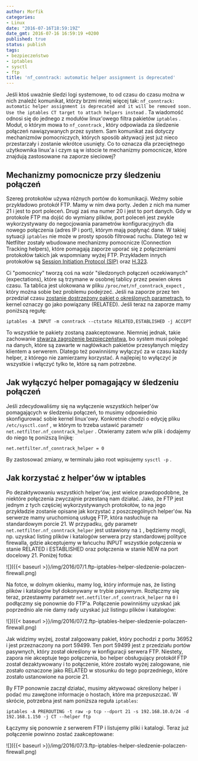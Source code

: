 ```yaml
---
author: Morfik
categories:
- Linux
date: "2016-07-16T18:59:19Z"
date_gmt: 2016-07-16 16:59:19 +0200
published: true
status: publish
tags:
- bezpieczeństwo
- iptables
- sysctl
- ftp
title: 'nf_conntrack: automatic helper assignment is deprecated'
---
```


Jeśli ktoś uważnie śledzi logi systemowe, to od czasu do czasu można w nich znaleźć komunikat,
którzy brzmi mniej więcej tak: `nf_conntrack: automatic helper assignment is deprecated and it will
be removed soon. Use the iptables CT target to attach helpers instead` . Ta wiadomość odnosi się do
jednego z modułów linux'owego filtra pakietów `iptables` . Moduł, o którym mowa to `nf_conntrack` ,
który odpowiada za śledzenie połączeń nawiązywanych przez system. Sam komunikat zaś dotyczy
mechanizmów pomocniczych, których sposób aktywacji jest już nieco przestarzały i zostanie wkrótce
usunięty. Co to oznacza dla przeciętnego użytkownika linux'a i czym są w istocie te mechanizmy
pomocnicze, które znajdują zastosowane na zaporze sieciowej?

<!--more-->
## Mechanizmy pomocnicze przy śledzeniu połączeń

Szereg protokołów używa różnych portów do komunikacji. Weźmy sobie przykładowo protokół FTP. Mamy w
nim dwa porty. Jeden z nich ma numer 21 i jest to port poleceń. Drugi zaś ma numer 20 i jest to port
danych. Gdy w protokole FTP ma dojść do wymiany plików, port poleceń jest zwykle wykorzystywany do
negocjowania parametrów konfiguracyjnych dla nowego połączenia (adres IP i port), którym mają
popłynąć dane. W takiej sytuacji `iptables` nie może w prosty sposób filtrować ruchu. Dlatego też
w Netfilter zostały wbudowane mechanizmy pomocnicze (Connection Tracking helpers), które pomagają
zaporze uporać się z połączeniami protokołów takich jak wspomniany wyżej FTP. Przykładem innych
protokołów są [Session Initiation Protocol
(SIP)](https://pl.wikipedia.org/wiki/Session_Initiation_Protocol) oraz
[H.323](https://pl.wikipedia.org/wiki/H.323).

Ci "pomocnicy" tworzą coś na wzór "śledzonych połączeń oczekiwanych" (expectations), które są
trzymane w osobnej tablicy przez pewien okres czasu. Ta tablica jest ulokowana w pliku
`/proc/net/nf_conntrack_expect` , który można sobie bez problemu podejrzeć. Jeśli na zaporze przez
ten przedział czasu [zostanie dostrzeżony pakiet o określonych
parametrach](https://www.frozentux.net/iptables-tutorial/chunkyhtml/x1703.html), to kernel oznaczy
go jako powiązany (RELATED). Jeśli teraz na zaporze mamy poniższą regułę:

    iptables -A INPUT -m conntrack --ctstate RELATED,ESTABLISHED -j ACCEPT

To wszystkie te pakiety zostaną zaakceptowane. Niemniej jednak, takie zachowanie [stwarza zagrożenie
bezpieczeństwa](https://home.regit.org/netfilter-en/secure-use-of-helpers/), bo system musi polegać
na danych, które są zawarte w nagłówkach pakietów przesyłanych między klientem a serwerem. Dlatego
też powinniśmy wyłączyć za w czasu każdy helper, z którego nie zamierzamy korzystać. A najlepiej to
wyłączyć je wszystkie i włączyć tylko te, które są nam potrzebne.

## Jak wyłączyć helper pomagający w śledzeniu połączeń

Jeśli zdecydowaliśmy się na wyłączenie wszystkich helper'ów pomagających w śledzeniu połączeń, to
musimy odpowiednio skonfigurować sobie kernel linux'owy. Konkretnie chodzi o edycję pliku
`/etc/sysctl.conf` , w którym to trzeba ustawić parametr `net.netfilter.nf_conntrack_helper` .
Otwieramy zatem w/w plik i dodajemy do niego tę poniższą linijkę:

    net.netfilter.nf_conntrack_helper = 0

By zastosować zmiany, w terminalu jako root wpisujemy `sysctl -p` .

## Jak korzystać z helper'ów w iptables

Po dezaktywowaniu wszystkich helper'ów, jest wielce prawdopodobne, że niektóre połączenia zwyczajnie
przestaną nam działać. Jako, że FTP jest jednym z tych częściej wykorzystywanych protokołów, to na
jego przykładzie zostanie opisane jak korzystać z poszczególnych helper'ów. Na serwerze mamy
uruchomioną usługę FTP, która nasłuchuje na standardowym porcie 21. W przypadku, gdy parametr
`net.netfilter.nf_conntrack_helper` jest ustawiony na `1` , będziemy mogli, np. uzyskać listing
plików i katalogów serwera przy standardowej polityce firewalla, gdzie akceptujemy w łańcuchu INPUT
wszystkie połączenia w stanie RELATED i ESTABLISHED oraz połączenia w stanie NEW na port docelowy
21. Poniżej
fotka:

![]({{< baseurl >}}/img/2016/07/1.ftp-iptables-helper-sledzenie-polaczen-firewall.png)

Na fotce, w dolnym okienku, mamy log, który informuje nas, że listing plików i katalogów był
dokonywany w trybie pasywnym. Rozłączmy się teraz, przestawmy parametr
`net.netfilter.nf_conntrack_helper` na `0` i podłączmy się ponownie do FTP'a. Połączenie powinniśmy
uzyskać jak poprzednio ale nie damy rady uzyskać już listingu plików i
katalogów:

![]({{< baseurl >}}/img/2016/07/2.ftp-iptables-helper-sledzenie-polaczen-firewall.png)

Jak widzimy wyżej, został zalgoowany pakiet, który pochodzi z portu 36952 i jest przeznaczony na
port 59499. Ten port 59499 jest z przedziału portów pasywnych, który został określony w konfiguracji
serwera FTP. Niestety, zapora nie akceptuje tego połączenia, bo helper obsługujący protokół FTP
został dezaktywowany i to połączenie, które zostało wyżej zalogowane, nie zostało oznaczone jako
RELATED w stosunku do tego poprzedniego, które zostało ustanowione na porcie 21.

By FTP ponownie zaczął działać, musimy aktywować określony helper i podać mu zawężone informacje o
hostach, które ma przepuszczać. W skrócie, potrzebna jest nam poniższa reguła
    `iptables`:

    iptables -A PREROUTING -t raw -p tcp --dport 21 -s 192.168.10.0/24 -d 192.168.1.150 -j CT --helper ftp

Łączymy się ponownie z serwerem FTP i listujemy pliki i katalogi. Teraz już połączenie powinno
zostać
zaakceptowane:

![]({{< baseurl >}}/img/2016/07/3.ftp-iptables-helper-sledzenie-polaczen-firewall.png)
